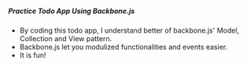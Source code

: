##### Practice Todo App Using Backbone.js

*	By coding this todo app, I understand better of backbone.js' Model, Collection and View pattern. 
*	Backbone.js let you modulized functionalities and events easier.
*	It is fun!


